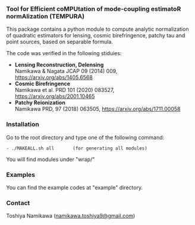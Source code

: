 ### Tool for Efficient coMPUtation of mode-coupling estimatoR normAlization (TEMPURA)

This package contains a python module to compute analytic normalization of quadratic estimators for lensing, cosmic birefringence, patchy tau and point sources, based on separable formula. 

The code was verified in the following stiduies:

  - **Lensing Reconstruction, Delensing** \
   Namikawa & Nagata JCAP 09 (2014) 009, https://arxiv.org/abs/1405.6568
  - **Cosmic Birefringence** \
   Namikawa et al. PRD 101 (2020) 083527, https://arxiv.org/abs/2001.10465
  - **Patchy Reionization** \
   Namikawa PRD, 97 (2018) 063505, https://arxiv.org/abs/1711.00058


### Installation

  Go to the root directory and type one of the following command:

    - ./MAKEALL.sh all       (for generating all modules)
  
  You will find modules under "wrap/"


### Examples

You can find the example codes at "example" directory. 


### Contact

  Toshiya Namikawa (namikawa.toshiya9@gmail.com)


